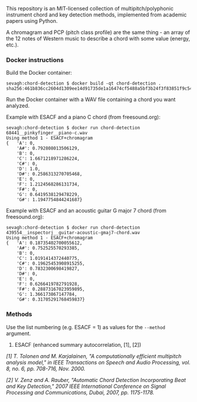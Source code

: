 This repository is an MIT-licensed collection of multipitch/polyphonic instrument chord and key detection methods, implemented from academic papers using Python.

A chromagram and PCP (pitch class profile) are the same thing - an array of the 12 notes of Western music to describe a chord with some value (energy, etc.).

### Docker instructions

Build the Docker container:
```
sevagh:chord-detection $ docker build -qt chord-detection .
sha256:461b836cc2604d1309ee14d91735de1a16474cf5488a5bf3b24f3f83851f9c54
```

Run the Docker container with a WAV file containing a chord you want analyzed.

Example with ESACF and a piano C chord (from freesound.org):

```
sevagh:chord-detection $ docker run chord-detection 68441__pinkyfinger__piano-c.wav
Using method 1 - ESACF+chromagram
{   'A': 0,
    'A#': 0.792808013506129,
    'B': 0,
    'C': 1.6671218971286224,
    'C#': 0,
    'D': 1.0,
    'D#': 0.2586313270705468,
    'E': 0,
    'F': 1.2124568286131734,
    'F#': 0,
    'G': 0.6419538129478229,
    'G#': 1.1947754844241687}
```

Example with ESACF and an acoustic guitar G major 7 chord (from freesound.org):

```
sevagh:chord-detection $ docker run chord-detection 439554__inspectorj__guitar-acoustic-gmaj7-chord.wav
Using method 1 - ESACF+chromagram
{   'A': 0.18735402700055612,
    'A#': 0.752525570293385,
    'B': 0,
    'C': 1.0191414372440775,
    'C#': 0.19625453908915255,
    'D': 0.7832300698419827,
    'D#': 0,
    'E': 0,
    'F': 0.6266419782791928,
    'F#': 0.28873167023959895,
    'G': 1.366173867147784,
    'G#': 0.31705291768459837}
```

### Methods

Use the list numbering (e.g. ESACF = 1) as values for the `--method` argument.

1. ESACF (enhanced summary autocorrelation, [1], [2])

_[1] T. Tolonen and M. Karjalainen, "A computationally efficient multipitch analysis model," in IEEE Transactions on Speech and Audio Processing, vol. 8, no. 6, pp. 708-716, Nov. 2000._

_[2] V. Zenz and A. Rauber, "Automatic Chord Detection Incorporating Beat and Key Detection," 2007 IEEE International Conference on Signal Processing and Communications, Dubai, 2007, pp. 1175-1178._
